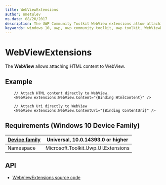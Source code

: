 ```yaml
---
title: WebViewExtensions
author: nmetulev
ms.date: 08/20/2017
description: The UWP Community Toolkit WebView extensions allow attaching HTML content to WebView through XAML directly or through Binding
keywords: windows 10, uwp, uwp community toolkit, uwp toolkit, WebViewExtensions, webview, extensions
---
```


# WebViewExtensions

The **WebView** allows attaching HTML content to WebView.

## Example

```xaml
	// Attach HTML content directly to WebView.
	<WebView extensions:WebView.Content="{Binding HtmlContent}" />

    // Attach Uri directly to WebView
    <WebView extensions:WebView.ContentUri="{Binding ContentUri}" />
```

## Requirements (Windows 10 Device Family)

| [Device family](http://go.microsoft.com/fwlink/p/?LinkID=526370) | Universal, 10.0.14393.0 or higher |
| --- | --- |
| Namespace | Microsoft.Toolkit.Uwp.UI.Extensions |

## API

* [WebViewExtensions source code](https://github.com/Microsoft/UWPCommunityToolkit/tree/master/Microsoft.Toolkit.Uwp.UI/Extensions/WebView)

